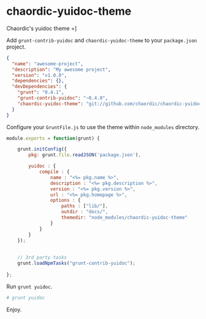 chaordic-yuidoc-theme
=====================

Chaordic's yuidoc theme =]


Add `grunt-contrib-yuidoc` and `chaordic-yuidoc-theme` to your `package.json` project.

```json
{
  "name": "awesome-project",
  "description": "My awesome project",
  "version": "v1.0.0",
  "dependencies": {},
  "devDependencies": {
    "grunt": "0.4.1",
    "grunt-contrib-yuidoc": "~0.4.0",
    "chaordic-yuidoc-theme": "git://github.com/chaordic/chaordic-yuidoc-theme.git"
  }
}

```

Configure your `GruntFile.js` to use the theme within `node_modules` directory.

```js
module.exports = function(grunt) {

    grunt.initConfig({
        pkg: grunt.file.readJSON('package.json'),

        yuidoc : {
            compile : {
                name : "<%= pkg.name %>",
                description : "<%= pkg.description %>",
                version : "<%= pkg.version %>",
                url : "<%= pkg.homepage %>",
                options : {
                    paths : ["lib/"],
                    outdir : "docs/",
                    themedir: "node_modules/chaordic-yuidoc-theme"
                }
            }
        }
    });
        
        
    // 3rd party tasks
    grunt.loadNpmTasks("grunt-contrib-yuidoc");
    
};
```

Run `grunt yuidoc`.

```bash
# grunt yuidoc
```

Enjoy.


